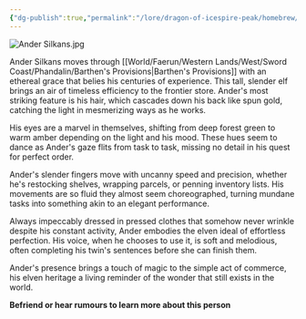 ```yaml
---
{"dg-publish":true,"permalink":"/lore/dragon-of-icespire-peak/homebrew/npcs/phandalin/ander-silkans/"}
---
```


![Ander Silkans.jpg](/img/user/Images/Characters/npcs/Barthen's%20Provisions/Ander%20Silkans.jpg)

Ander Silkans moves through [[World/Faerun/Western Lands/West/Sword Coast/Phandalin/Barthen's Provisions\|Barthen's Provisions]] with an ethereal grace that belies his centuries of experience. This tall, slender elf brings an air of timeless efficiency to the frontier store. Ander's most striking feature is his hair, which cascades down his back like spun gold, catching the light in mesmerizing ways as he works.

His eyes are a marvel in themselves, shifting from deep forest green to warm amber depending on the light and his mood. These hues seem to dance as Ander's gaze flits from task to task, missing no detail in his quest for perfect order.

Ander's slender fingers move with uncanny speed and precision, whether he's restocking shelves, wrapping parcels, or penning inventory lists. His movements are so fluid they almost seem choreographed, turning mundane tasks into something akin to an elegant performance.

Always impeccably dressed in pressed clothes that somehow never wrinkle despite his constant activity, Ander embodies the elven ideal of effortless perfection. His voice, when he chooses to use it, is soft and melodious, often completing his twin's sentences before she can finish them.

Ander's presence brings a touch of magic to the simple act of commerce, his elven heritage a living reminder of the wonder that still exists in the world.

**Befriend or hear rumours to learn more about this person**